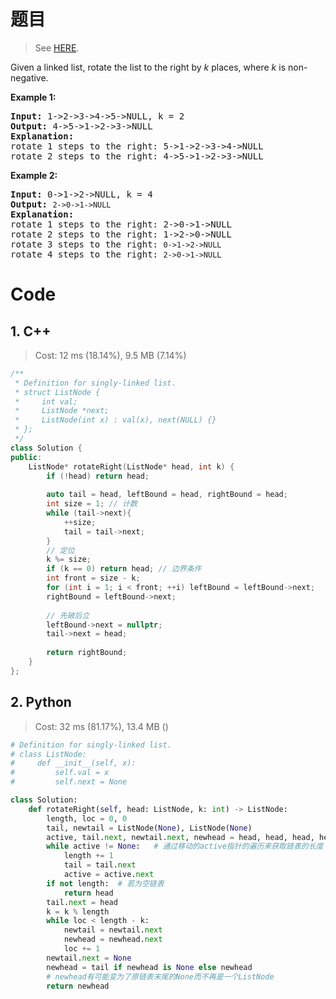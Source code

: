 # 题目

> See [HERE](https://leetcode.com/problems/rotate-list/).

<div><p>Given a linked&nbsp;list, rotate the list to the right by <em>k</em> places, where <em>k</em> is non-negative.</p>

<p><strong>Example 1:</strong></p>

<pre><strong>Input:</strong> 1-&gt;2-&gt;3-&gt;4-&gt;5-&gt;NULL, k = 2
<strong>Output:</strong> 4-&gt;5-&gt;1-&gt;2-&gt;3-&gt;NULL
<strong>Explanation:</strong>
rotate 1 steps to the right: 5-&gt;1-&gt;2-&gt;3-&gt;4-&gt;NULL
rotate 2 steps to the right: 4-&gt;5-&gt;1-&gt;2-&gt;3-&gt;NULL
</pre>

<p><strong>Example 2:</strong></p>

<pre><strong>Input:</strong> 0-&gt;1-&gt;2-&gt;NULL, k = 4
<strong>Output:</strong> <code>2-&gt;0-&gt;1-&gt;NULL</code>
<strong>Explanation:</strong>
rotate 1 steps to the right: 2-&gt;0-&gt;1-&gt;NULL
rotate 2 steps to the right: 1-&gt;2-&gt;0-&gt;NULL
rotate 3 steps to the right:&nbsp;<code>0-&gt;1-&gt;2-&gt;NULL</code>
rotate 4 steps to the right:&nbsp;<code>2-&gt;0-&gt;1-&gt;NULL</code></pre>
</div>

# Code

## 1. C++

> Cost: 12 ms (18.14%), 9.5 MB (7.14%)

```cpp
/**
 * Definition for singly-linked list.
 * struct ListNode {
 *     int val;
 *     ListNode *next;
 *     ListNode(int x) : val(x), next(NULL) {}
 * };
 */
class Solution {
public:
    ListNode* rotateRight(ListNode* head, int k) {
        if (!head) return head;
        
        auto tail = head, leftBound = head, rightBound = head;
        int size = 1; // 计数
        while (tail->next){
            ++size;
            tail = tail->next;
        }
        // 定位
        k %= size;
        if (k == 0) return head; // 边界条件
        int front = size - k;
        for (int i = 1; i < front; ++i) leftBound = leftBound->next;
        rightBound = leftBound->next;
        
        // 先破后立
        leftBound->next = nullptr;
        tail->next = head;
        
        return rightBound;
    }
};
```

## 2. Python

> Cost: 32 ms (81.17%), 13.4 MB ()

```python
# Definition for singly-linked list.
# class ListNode:
#     def __init__(self, x):
#         self.val = x
#         self.next = None

class Solution:
    def rotateRight(self, head: ListNode, k: int) -> ListNode:
        length, loc = 0, 0
        tail, newtail = ListNode(None), ListNode(None)
        active, tail.next, newtail.next, newhead = head, head, head, head
        while active != None:   # 通过移动的active指针的遍历来获取链表的长度
            length += 1
            tail = tail.next
            active = active.next
        if not length:  # 若为空链表
            return head
        tail.next = head
        k = k % length
        while loc < length - k:
            newtail = newtail.next
            newhead = newhead.next
            loc += 1
        newtail.next = None
        newhead = tail if newhead is None else newhead
        # newhead有可能变为了原链表末尾的None而不再是一个ListNode
        return newhead
```
